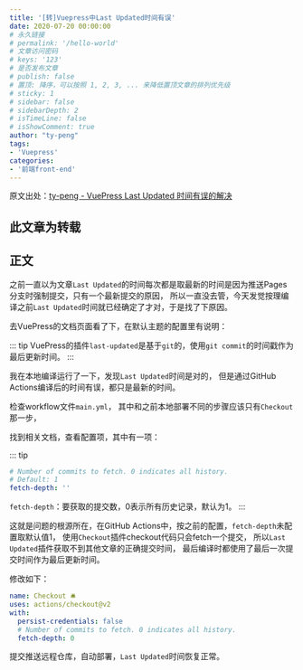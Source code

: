 ```yaml
---
title: '[转]Vuepress中Last Updated时间有误'
date: 2020-07-20 00:00:00
# 永久链接
# permalink: '/hello-world'
# 文章访问密码
# keys: '123'
# 是否发布文章
# publish: false
# 置顶: 降序，可以按照 1, 2, 3, ... 来降低置顶文章的排列优先级
# sticky: 1
# sidebar: false
# sidebarDepth: 2
# isTimeLine: false
# isShowComment: true
author: "ty-peng"
tags:
- 'Vuepress'
categories:
- '前端front-end'
---
```


原文出处：[ty-peng - VuePress Last Updated 时间有误的解决](https://ty-peng.gitee.io/views/note/ops/202004141352-vuepress-last-updated.html)

<!-- more -->

## **此文章为转载**

## 正文

之前一直以为文章`Last Updated`的时间每次都是取最新的时间是因为推送Pages分支时强制提交，只有一个最新提交的原因， 所以一直没去管，今天发觉按理编译之前`Last Updated`时间就已经确定了才对，于是找了下原因。

去VuePress的文档页面看了下，在默认主题的配置里有说明：

::: tip
VuePress的插件`last-updated`是基于`git`的，使用`git commit`的时间戳作为最后更新时间。
:::

我在本地编译运行了一下，发现`Last Updated`时间是对的， 但是通过GitHub Actions编译后的时间有误，都只是最新的时间。

检查workflow文件`main.yml`， 其中和之前本地部署不同的步骤应该只有`Checkout`那一步，

找到相关文档，查看配置项，其中有一项：

::: tip
```yaml
# Number of commits to fetch. 0 indicates all history.
# Default: 1
fetch-depth: ''
```
`fetch-depth`：要获取的提交数，0表示所有历史记录，默认为1。
:::

这就是问题的根源所在，在GitHub Actions中，按之前的配置，`fetch-depth`未配置取默认值1， 使用`Checkout`插件checkout代码只会fetch一个提交， 所以`Last Updated`插件获取不到其他文章的正确提交时间， 最后编译时都使用了最后一次提交时间作为最后更新时间。

修改如下：
```yaml
name: Checkout 🛎️
uses: actions/checkout@v2
with:
  persist-credentials: false
  # Number of commits to fetch. 0 indicates all history.
  fetch-depth: 0
```
提交推送远程仓库，自动部署，`Last Updated`时间恢复正常。